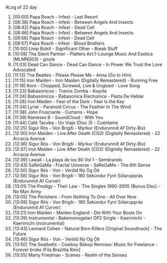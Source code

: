 #Log of 22 day

1. [00:00] Papa Roach - Infest - Last Resort
1. [08:38] Papa Roach - Infest - Between Angels And Insects
1. [08:42] Papa Roach - Infest - Dead Cell
1. [08:46] Papa Roach - Infest - Between Angels And Insects
1. [09:56] Papa Roach - Infest - Dead Cell
1. [09:57] Papa Roach - Infest - Blood Brothers
1. [10:00] Limp Bizkit - Significant Other - Break Stuff
1. [10:58] Tha Silent Partner - Platters Act.1-Lounge Music And Exotica (MLMNG03) - gissle
1. [11:03] Dead Can Dance - Dead Can Dance - In Power We Trust the Love Advocated
1. [11:12] The Beatles - Please Please Me - Anna (Go to Him)
1. [11:15] Iron Maiden - Iron Maiden (Digitally Remastered) - Running Free
1. [11:18] Korn - Chopped, Screwed, Live & Unglued - Love Song
1. [11:23] Babasónicos - Trance Zomba - Koyote
1. [11:24] Babasónicos - Babasonica Electronica - Pasta De Hablar
1. [11:28] Iron Maiden - Fear of the Dark - Fear Is the Key
1. [11:34] Lyriel - Paranoid Circus - The Feather In The Wind
1. [11:38] John Frusciante - Curtains - Hope
1. [11:39] Rameses B - SoundCloud - With You
1. [11:44] Café Tacvba - Un Viaje (Disc 3) - Cuéntame
1. [12:25] Sigur Rós - Von Brigði - Myrkur (Endurunnið Af Dirty-Bix)
1. [12:30] Iron Maiden - Live After Death (CD2) (Digitally Remastered) - 22 Arcacia Avenue
1. [12:36] Sigur Rós - Von Brigði - Myrkur (Endurunnið Af Dirty-Bix)
1. [12:37] Iron Maiden - Live After Death (CD2) (Digitally Remastered) - 22 Arcacia Avenue
1. [12:39] Lawall - La playa de los 90 Vol 1 - Sembrando
1. [12:43] SaReGaMa - Fractal Universe - SaReGaMa - The 6th Sense
1. [12:50] Sigur Rós - Von - Veröld Ný Og Óð
1. [12:58] Sigur Rós - Von Brigði - 180 Sekúndur Fyrir Sólarupprás (Endurunnið Af Curver)
1. [13:01] The Prodigy - Their Law - The Singles 1990-2005 (Bonus Disc) - No Man Army
1. [13:05] The Perishers - From Nothing To One - All Over Now
1. [13:08] Sigur Rós - Von Brigði - 180 Sekúndur Fyrir Sólarupprás (Endurunnið Af Curver)
1. [13:21] Iron Maiden - Maiden England - Die With Your Boots On
1. [13:39] Instrumental - Bakemonogatari OP2 Single - Kaerimichi - Kaerimichi (instrumental)
1. [13:43] Leonard Cohen - Natural Born Killers [Original Soundtrack] - The Future
1. [13:46] Sigur Rós - Von - Veröld Ný Og Óð
1. [13:50] The Seatbelts - Cowboy Bebop Remixes: Music for Freelance - Forever broke (Fila Brazillia Rmx)
1. [13:55] Marty Friedman - Scenes - Realm of the Senses
